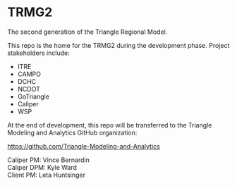 # TRMG2
The second generation of the Triangle Regional Model.

This repo is the home for the TRMG2 during the development phase. Project stakeholders include:

- ITRE
- CAMPO
- DCHC
- NCDOT
- GoTriangle
- Caliper
- WSP

At the end of development, this repo will be transferred to the Triangle Modeling and Analytics
GitHub organization:

https://github.com/Triangle-Modeling-and-Analytics

Caliper PM: Vince Bernardin  
Caliper DPM: Kyle Ward  
Client PM: Leta Huntsinger  
